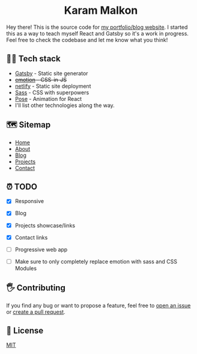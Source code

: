 <h1 align="center">
  Karam Malkon
</h1>

<!-- [![Build Status](https://travis-ci.org/kevinwolfcr/kevinwolf.me.svg?branch=master)](https://travis-ci.org/kevinwolfcr/kevinwolf.me)
[![JavaScript Style Guide](https://img.shields.io/badge/code_style-standard-brightgreen.svg)](https://standardjs.com) -->

Hey there! This is the source code for [my portfolio/blog website](https://https://karam-malkon.netlify.com/.netlify.com/). I started this as a way to teach myself React and Gatsby so it's a work in progress. Feel free to check the codebase and let me know what you think!

## 👨‍💻 Tech stack

- [Gatsby](https://gatsbyjs.org/) - Static site generator
- ~~[emotion](https://emotion.sh) - CSS-in-JS~~
- [netlify](https://www.netlify.com/) - Static site deployment
- [Sass](https://sass-lang.com) - CSS with superpowers
- [Pose](https://popmotion.io/pose/) - Animation for React 
- I'll list other technologies along the way.

## 🗺 Sitemap

- [Home](https://https://karam-malkon.netlify.com/.netlify.com/)
- [About](https://https://karam-malkon.netlify.com/.netlify.com/about/)
- [Blog](https://https://karam-malkon.netlify.com/.netlify.com/blog/) 
- [Projects](https://https://karam-malkon.netlify.com/.netlify.com/projects/)
- [Contact](https://https://karam-malkon.netlify.com/.netlify.com/contact/)

## ⏰ TODO

- [x] Responsive
- [x] Blog
- [x] Projects showcase/links
- [x] Contact links
- [ ] Progressive web app
- [ ] Make sure to only completely replace emotion with sass and CSS Modules 


## 🖐 Contributing

If you find any bug or want to propose a feature, feel free to [open an issue](issues/new) or [create a pull request](pulls).

## 📎 License

[MIT](./LICENSE)
